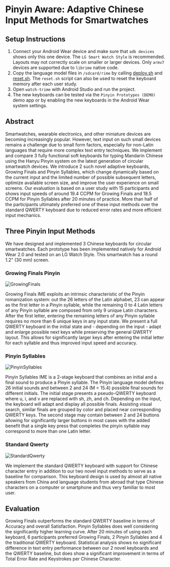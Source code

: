 # Pinyin Aware: Adaptive Chinese Input Methods for Smartwatches

## Setup Instructions

1. Connect your Android Wear device and make sure that `adb devices` shows only this one device. The `LG Smart Watch Style` is recommended. Layouts may not correctly scale on smaller or larger devices. Only `armv7` devices are supported due to `librime` native code.
2. Copy the language model files in `/sdcard/rime` by calling [deploy.sh](https://github.com/rednoah/android-wear-pinyin/blob/master/watch-trime/sdcard/deploy.sh) and [reset.sh](https://github.com/rednoah/android-wear-pinyin/blob/master/watch-trime/sdcard/reset.sh). The `reset.sh` script can also be used to reset the keyboard memory after each user study.
3. Open `watch-trime` with Android Studio and run the project.
4. The new keyboards can be tested via the `Pinyin Prototypes (DEMO)` demo app or by enabling the new keyboards in the Android Wear system settings.


## Abstract

Smartwatches, wearable electronics, and other miniature devices are becoming increasingly popular. However, text input on such small devices remains a challenge due to small form factors, especially for non-Latin languages that require more complex text entry techniques. We implement and compare 3 fully functional soft keyboards for typing Mandarin Chinese using the Hanyu Pinyin system on the latest generation of circular smartwatch devices. We introduce 2 such novel adaptive keyboards, Growing Finals and Pinyin Syllables, which change dynamically based on the current input and the limited number of possible subsequent letters, optimize available screen size, and improve the user experience on small screens.
Our evaluation is based on a user study with 15 participants and shows input speeds of around 19.4 CCPM for Growing Finals and 18.5 CCPM for Pinyin Syllables after 20 minutes of practice. More than half of the participants ultimately preferred one of these input methods over the standard QWERTY keyboard due to reduced error rates and more efficient input mechanics.


## Three Pinyin Input Methods

We have designed and implemented 3 Chinese keyboards for circular smartwatches. Each prototype has been implemented natively for Android Wear 2.0 and tested on an LG Watch Style. This smartwatch has a round 1.2" (30 mm) screen.


### Growing Finals Pinyin
![GrowingFinals](https://raw.githubusercontent.com/rednoah/dual-swipe-pinyin/master/screenshots/GrowingFinals.gif "GrowingFinals")

Growing Finals IME exploits an intrinsic characteristic of the Pinyin romanization system: out the 26 letters of the Latin alphabet, 23 can appear as the first letter in a Pinyin syllable, while the remaining 0 to 4 Latin letters of any Pinyin syllable are composed from only 9 unique Latin characters. After the first letter, entering the remaining letters of any Pinyin syllable requires no more than 6 unique keys in any input state. We present a full QWERTY keyboard in the initial state and - depending on the input - adapt and enlarge possible next keys while preserving the general QWERTY layout. This allows for significantly larger keys after entering the initial letter for each syllable and thus improved input speed and accuracy.



### Pinyin Syllables
![PinyinSyllables](https://raw.githubusercontent.com/rednoah/dual-swipe-pinyin/master/screenshots/PinyinSyllables.gif "PinyinSyllables")

Pinyin Syllables IME is a 2-stage keyboard that combines an initial and a final sound to produce a Pinyin syllable. The Pinyin language model defines 26 initial sounds and between 2 and 24 (M = 15.4) possible final sounds for different initials. The initial stage presents a pseudo-QWERTY keyboard where u, i, and v are replaced with sh, zh, and ch. Depending on the input, the keyboard will adapt and display all possible finals. Assisting visual search, similar finals are grouped by color and placed near corresponding QWERTY keys. The second stage may contain between 2 and 24 buttons allowing for significantly larger buttons in most cases with the added benefit that a single key press that completes the pinyin syllable may correspond to more than one Latin letter.



### Standard Qwerty
![StandardQwerty](https://raw.githubusercontent.com/rednoah/dual-swipe-pinyin/master/screenshots/StandardQwerty.gif "StandardQwerty")

We implement the standard QWERTY keyboard with support for Chinese character entry in addition to our two novel input methods to serve as a baseline for comparison. This keyboard design is used by almost all native speakers from China and language students from abroad that type Chinese characters on a computer or smartphone and thus very familiar to most user.


## Evaluation

Growing Finals outperforms the standard QWERTY baseline in terms of Accuracy and overall Satisfaction. Pinyin Syllables does well considering the significantly higher learning curve. After 20 minutes of using each keyboard, 6 participants preferred Growing Finals, 2 Pinyin Syllables and 4 the traditional QWERTY keyboard. Statistical analysis shows no significant difference in text entry performance between our 2 novel keyboards and the QWERTY baseline, but does show a significant improvement in terms of Total Error Rate and Keystrokes per Chinese Character.
